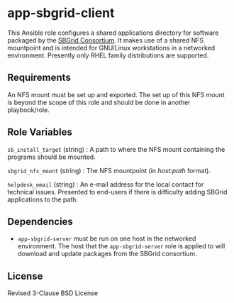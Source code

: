 app-sbgrid-client
=========

This Ansible role configures a shared applications directory for software packaged by the [SBGrid Consortium](https://sbgrid.org/).  It makes use of a shared NFS mountpoint and is intended for GNU/Linux workstations in a networked environment.  Presently only RHEL family distributions are supported.

Requirements
------------

An NFS mount must be set up and exported.  The set up of this NFS mount is beyond the scope of this role and should be done in another playbook/role.

Role Variables
--------------

`sb_install_target` (string) : A path to where the NFS mount containing the programs should be mounted.

`sbgrid_nfs_mount` (string) : The NFS mountpoint (in *host:path* format).

`helpdesk_email` (string) : An e-mail address for the local contact for technical issues.  Presented to end-users if there is difficulty adding SBGrid applications to the path.

Dependencies
------------

 * `app-sbgrid-server` must be run on one host in the networked environment.  The host that the `app-sbgrid-server` role is applied to will download and update packages from the SBGrid consortium.

License
-------

Revised 3-Clause BSD License
